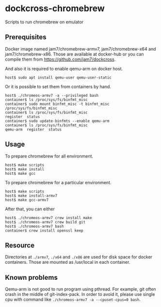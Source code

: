 # dockcross-chromebrew

Scripts to run chromebrew on emulator

## Prerequisites

Docker image named jam7/chromebrew-armv7, jam7/chromebrew-x64 and jam7/chromebrew-x86.
Those are available at docker-hub or you can compile them from https://github.com/jam7/dockcross.

And also it is required to enable qemu-arm on docker host.

```
host$ sudo apt install qemu-user qemu-user-static
```

Or it is possible to set them from containers by hand.

```
host$ ./chromeos-armv7 -a --privileged bash
container$ ls /proc/sys/fs/binfmt_misc
container$ sudo mount binfmt_misc -t binfmt_misc /proc/sys/fs/binfmt_misc
container$ ls /proc/sys/fs/binfmt_misc
register  status
container$ sudo update-binfmts --enable qemu-arm
container$ ls /proc/sys/fs/binfmt_misc
qemu-arm  register  status
```

## Usage

To prepare chromebrew for all environment.

```
host$ make scripts
host$ make install
host$ make gcc
```

To prepare chromebrew for a particular environment.

```
host$ make scripts
host$ make install-armv7
host$ make gcc-armv7
```

After that, you can either

```
host$ ./chromeos-armv7 crew install make
host$ ./chromeos-armv7 crew build git
host$ ./chromeos-armv7 bash
container$ crew install openssl keep
```

## Resource

Directories at `./armv7`, `./x64` and `./x86` are used for disk space for docker containers.
Those are mounted as /usr/local in each container.

## Known problems

Qemu-arm is not good to run program using pthread.  For example, git often crash in the middle of git-index-pack.
In order to avoid it, please use single cpu with command like `./chromeos-armv7 -a --cpuset-cpus=0 bash`.
